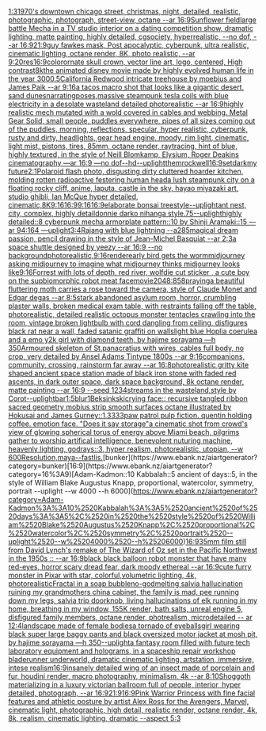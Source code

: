 [1:3](https://www.ebank.nz/aiartgenerator?category=1%3A3)[1970's downtown chicago street, christmas, night, detailed, realistic, photographic, photograph, street-view, octane --ar 16:9](https://www.ebank.nz/aiartgenerator?category=1970%27s%2520downtown%2520chicago%2520street%2C%2520christmas%2C%2520night%2C%2520detailed%2C%2520realistic%2C%2520photographic%2C%2520photograph%2C%2520street-view%2C%2520octane%2520--ar%252016%3A9)[Sunflower field](https://www.ebank.nz/aiartgenerator?category=Sunflower%2520field)[large battle Mecha in a TV studio interior on a dating competition show, dramatic lighting, matte painting, highly detailed, cgsociety, hyperrealistic, --no dof, --ar 16:9](https://www.ebank.nz/aiartgenerator?category=large%2520battle%2520Mecha%2520in%2520a%2520TV%2520studio%2520interior%2520on%2520a%2520dating%2520competition%2520show%2C%2520dramatic%2520lighting%2C%2520matte%2520painting%2C%2520highly%2520detailed%2C%2520cgsociety%2C%2520hyperrealistic%2C%2520--no%2520dof%2C%2520--ar%252016%3A9)[21:9](https://www.ebank.nz/aiartgenerator?category=21%3A9)[guy fawkes mask, Post apocalyptic, cyberpunk, ultra realistic, cinematic lighting, octane render, 8K, photo realistic,  --ar 9:20](https://www.ebank.nz/aiartgenerator?category=guy%2520fawkes%2520mask%2C%2520Post%2520apocalyptic%2C%2520cyberpunk%2C%2520ultra%2520realistic%2C%2520cinematic%2520lighting%2C%2520octane%2520render%2C%25208K%2C%2520photo%2520realistic%2C%2520%2520--ar%25209%3A20)[res](https://www.ebank.nz/aiartgenerator?category=res)[16:9](https://www.ebank.nz/aiartgenerator?category=16%3A9)[color](https://www.ebank.nz/aiartgenerator?category=color)[ornate skull crown, vector line art, logo, centered, High contrast](https://www.ebank.nz/aiartgenerator?category=ornate%2520skull%2520crown%2C%2520vector%2520line%2520art%2C%2520logo%2C%2520centered%2C%2520High%2520contrast)[8k](https://www.ebank.nz/aiartgenerator?category=8k)[the animated disney movie made by highly evolved human life in the year 3000](https://www.ebank.nz/aiartgenerator?category=the%2520animated%2520disney%2520movie%2520made%2520by%2520highly%2520evolved%2520human%2520life%2520in%2520the%2520year%25203000)[.5](https://www.ebank.nz/aiartgenerator?category=.5)[California Redwood intricate treehouse by moebius and James Paik --ar 9:16](https://www.ebank.nz/aiartgenerator?category=California%2520Redwood%2520intricate%2520treehouse%2520by%2520moebius%2520and%2520James%2520Paik%2520--ar%25209%3A16)[a tacos macro shot that looks like a gigantic desert, sand dunes](https://www.ebank.nz/aiartgenerator?category=a%2520tacos%2520macro%2520shot%2520that%2520looks%2520like%2520a%2520gigantic%2520desert%2C%2520sand%2520dunes)[narrating](https://www.ebank.nz/aiartgenerator?category=narrating)[poses,](https://www.ebank.nz/aiartgenerator?category=poses%2C)[massive steampunk tesla coils with blue electricity in a desolate wasteland detailed photorealistic --ar 16:9](https://www.ebank.nz/aiartgenerator?category=massive%2520steampunk%2520tesla%2520coils%2520with%2520blue%2520electricity%2520in%2520a%2520desolate%2520wasteland%2520detailed%2520photorealistic%2520--ar%252016%3A9)[highly realistic mech mutated with a wold covered in cables and webbing. Metal Gear Solid, small people, puddles everywhere, pipes of all sizes coming out of the puddles, morning, reflections, specular, hyper realistic, cyberpunk, rusty and dirty, headlights, gear head engine, moody, rim light, cinematic, light mist, pistons, tires, 85mm, octane render, raytracing, hint of blue, highly textured, in the style of Neill Blomkamp, Elysium, Roger Deakins cinematography —ar 16:9 —no dof](https://www.ebank.nz/aiartgenerator?category=highly%2520realistic%2520mech%2520mutated%2520with%2520a%2520wold%2520covered%2520in%2520cables%2520and%2520webbing.%2520Metal%2520Gear%2520Solid%2C%2520small%2520people%2C%2520puddles%2520everywhere%2C%2520pipes%2520of%2520all%2520sizes%2520coming%2520out%2520of%2520the%2520puddles%2C%2520morning%2C%2520reflections%2C%2520specular%2C%2520hyper%2520realistic%2C%2520cyberpunk%2C%2520rusty%2520and%2520dirty%2C%2520headlights%2C%2520gear%2520head%2520engine%2C%2520moody%2C%2520rim%2520light%2C%2520cinematic%2C%2520light%2520mist%2C%2520pistons%2C%2520tires%2C%252085mm%2C%2520octane%2520render%2C%2520raytracing%2C%2520hint%2520of%2520blue%2C%2520highly%2520textured%2C%2520in%2520the%2520style%2520of%2520Neill%2520Blomkamp%2C%2520Elysium%2C%2520Roger%2520Deakins%2520cinematography%2520%E2%80%94ar%252016%3A9%2520%E2%80%94no%2520dof)[--hd](https://www.ebank.nz/aiartgenerator?category=--hd)[--uplight](https://www.ebank.nz/aiartgenerator?category=--uplight)[them](https://www.ebank.nz/aiartgenerator?category=them)[rockwell](https://www.ebank.nz/aiartgenerator?category=rockwell)[16:9](https://www.ebank.nz/aiartgenerator?category=16%3A9)[set](https://www.ebank.nz/aiartgenerator?category=set)[dark](https://www.ebank.nz/aiartgenerator?category=dark)[my future](https://www.ebank.nz/aiartgenerator?category=my%2520future)[2:1](https://www.ebank.nz/aiartgenerator?category=2%3A1)[Polaroid flash photo, disgusting dirty cluttered hoarder kitchen, molding rotten radioactive festering human head](https://www.ebank.nz/aiartgenerator?category=Polaroid%2520flash%2520photo%2C%2520disgusting%2520dirty%2520cluttered%2520hoarder%2520kitchen%2C%2520molding%2520rotten%2520radioactive%2520festering%2520human%2520head)[a lush steampunk city on a floating rocky cliff, anime, laputa, castle in the sky, hayao miyazaki art, studio ghibli, Ian McQue hyper detailed, cinematic,](https://www.ebank.nz/aiartgenerator?category=a%2520lush%2520steampunk%2520city%2520on%2520a%2520floating%2520rocky%2520cliff%2C%2520anime%2C%2520laputa%2C%2520castle%2520in%2520the%2520sky%2C%2520hayao%2520miyazaki%2520art%2C%2520studio%2520ghibli%2C%2520Ian%2520McQue%2520hyper%2520detailed%2C%2520cinematic%2C)[8K](https://www.ebank.nz/aiartgenerator?category=8K)[9:16](https://www.ebank.nz/aiartgenerator?category=9%3A16)[16:9](https://www.ebank.nz/aiartgenerator?category=16%3A9)[9:16](https://www.ebank.nz/aiartgenerator?category=9%3A16)[16:9](https://www.ebank.nz/aiartgenerator?category=16%3A9)[elaborate bonsai tree](https://www.ebank.nz/aiartgenerator?category=elaborate%2520bonsai%2520tree)[style](https://www.ebank.nz/aiartgenerator?category=style)[--uplight](https://www.ebank.nz/aiartgenerator?category=--uplight)[ant nest, city, complex, highly detail](https://www.ebank.nz/aiartgenerator?category=ant%2520nest%2C%2520city%2C%2520complex%2C%2520highly%2520detail)[donnie darko nihanga style](https://www.ebank.nz/aiartgenerator?category=donnie%2520darko%2520nihanga%2520style)[.75](https://www.ebank.nz/aiartgenerator?category=.75)[--uplight](https://www.ebank.nz/aiartgenerator?category=--uplight)[highly detailed::8 cyberpunk mecha armorplate pattern::10 by Shinji Aramaki::15 —ar 94:164 —uplight](https://www.ebank.nz/aiartgenerator?category=highly%2520detailed%3A%3A8%2520cyberpunk%2520mecha%2520armorplate%2520pattern%3A%3A10%2520by%2520Shinji%2520Aramaki%3A%3A15%2520%E2%80%94ar%252094%3A164%2520%E2%80%94uplight)[3:4](https://www.ebank.nz/aiartgenerator?category=3%3A4)[Rajang with blue lightning --a2](https://www.ebank.nz/aiartgenerator?category=Rajang%2520with%2520blue%2520lightning%2520--a2)[85](https://www.ebank.nz/aiartgenerator?category=85)[magical dream passion, pencil drawing in the style of Jean-Michel Basquiat --ar 2:3](https://www.ebank.nz/aiartgenerator?category=magical%2520dream%2520passion%2C%2520pencil%2520drawing%2520in%2520the%2520style%2520of%2520Jean-Michel%2520Basquiat%2520--ar%25202%3A3)[a space shuttle designed by yeezy --ar 16:9 --no background](https://www.ebank.nz/aiartgenerator?category=a%2520space%2520shuttle%2520designed%2520by%2520yeezy%2520--ar%252016%3A9%2520--no%2520background)[photorealistic,](https://www.ebank.nz/aiartgenerator?category=photorealistic%2C)[9:16](https://www.ebank.nz/aiartgenerator?category=9%3A16)[render](https://www.ebank.nz/aiartgenerator?category=render)[early bird gets the worm](https://www.ebank.nz/aiartgenerator?category=early%2520bird%2520gets%2520the%2520worm)[midjourney asking midjourney to imagine what midjourney thinks midjourney looks like](https://www.ebank.nz/aiartgenerator?category=midjourney%2520asking%2520midjourney%2520to%2520imagine%2520what%2520midjourney%2520thinks%2520midjourney%2520looks%2520like)[9:16](https://www.ebank.nz/aiartgenerator?category=9%3A16)[Forrest with lots of depth, red river, wolf](https://www.ebank.nz/aiartgenerator?category=Forrest%2520with%2520lots%2520of%2520depth%2C%2520red%2520river%2C%2520wolf)[die cut sticker , a cute boy on the sup](https://www.ebank.nz/aiartgenerator?category=die%2520cut%2520sticker%2520%2C%2520a%2520cute%2520boy%2520on%2520the%2520sup)[biomorphic robot meat face](https://www.ebank.nz/aiartgenerator?category=biomorphic%2520robot%2520meat%2520face)[movie](https://www.ebank.nz/aiartgenerator?category=movie)[2048:858](https://www.ebank.nz/aiartgenerator?category=2048%3A858)[praying](https://www.ebank.nz/aiartgenerator?category=praying)[a beautiful fluttering moth carries a rose toward the camera, style of Claude Monet and Edgar degas --ar 8:5](https://www.ebank.nz/aiartgenerator?category=a%2520beautiful%2520fluttering%2520moth%2520carries%2520a%2520rose%2520toward%2520the%2520camera%2C%2520style%2520of%2520Claude%2520Monet%2520and%2520Edgar%2520degas%2520--ar%25208%3A5)[stark abandoned asylum room, horror, crumbling plaster walls,  broken medical exam table, with restraints falling off the table, photorealistic, detailed realistic octopus monster tentacles crawling into the room, vintage broken lightbulb with cord dangling from ceiling, disfigures black rat near a wall, faded satanic graffiti on walls](https://www.ebank.nz/aiartgenerator?category=stark%2520abandoned%2520asylum%2520room%2C%2520horror%2C%2520crumbling%2520plaster%2520walls%2C%2520%2520broken%2520medical%2520exam%2520table%2C%2520with%2520restraints%2520falling%2520off%2520the%2520table%2C%2520photorealistic%2C%2520detailed%2520realistic%2520octopus%2520monster%2520tentacles%2520crawling%2520into%2520the%2520room%2C%2520vintage%2520broken%2520lightbulb%2520with%2520cord%2520dangling%2520from%2520ceiling%2C%2520disfigures%2520black%2520rat%2520near%2520a%2520wall%2C%2520faded%2520satanic%2520graffiti%2520on%2520walls)[light blue Hoplia coerulea and a emo y2k girl with diamond teeth,  by hajime sorayama —h 350](https://www.ebank.nz/aiartgenerator?category=light%2520blue%2520Hoplia%2520coerulea%2520and%2520a%2520emo%2520y2k%2520girl%2520with%2520diamond%2520teeth%2C%2520%2520by%2520hajime%2520sorayama%2520%E2%80%94h%2520350)[Armoured skeleton of St.panacratius with wires,  cables full body, no crop, very detailed by Ansel Adams Tintype 1800s --ar  9:16](https://www.ebank.nz/aiartgenerator?category=Armoured%2520skeleton%2520of%2520St.panacratius%2520with%2520wires%2C%2520%2520cables%2520full%2520body%2C%2520no%2520crop%2C%2520very%2520detailed%2520by%2520Ansel%2520Adams%2520Tintype%25201800s%2520--ar%2520%25209%3A16)[companions, community, crossing, rainstorm far away --ar 16:8](https://www.ebank.nz/aiartgenerator?category=companions%2C%2520community%2C%2520crossing%2C%2520rainstorm%2520far%2520away%2520--ar%252016%3A8)[photorealistic gritty kite shaped ancient space station made of black iron stone with faded red ascents, in dark outer space, dark space background, 8k octane render, matte painting --ar 16:9 --seed 1234](https://www.ebank.nz/aiartgenerator?category=photorealistic%2520gritty%2520kite%2520shaped%2520ancient%2520space%2520station%2520made%2520of%2520black%2520iron%2520stone%2520with%2520faded%2520red%2520ascents%2C%2520in%2520dark%2520outer%2520space%2C%2520dark%2520space%2520background%2C%25208k%2520octane%2520render%2C%2520matte%2520painting%2520--ar%252016%3A9%2520--seed%25201234)[streams in the wasteland,style by Corot](https://www.ebank.nz/aiartgenerator?category=streams%2520in%2520the%2520wasteland%2Cstyle%2520by%2520Corot)[--uplight](https://www.ebank.nz/aiartgenerator?category=--uplight)[bar](https://www.ebank.nz/aiartgenerator?category=bar)[1:5](https://www.ebank.nz/aiartgenerator?category=1%3A5)[blur](https://www.ebank.nz/aiartgenerator?category=blur)[1](https://www.ebank.nz/aiartgenerator?category=1)[Beksinkski](https://www.ebank.nz/aiartgenerator?category=Beksinkski)[crying face:: recursive tangled ribbon sacred geometry mobius strip smooth surfaces octane illustrated by Hokusai and James Gurney::1.3333](https://www.ebank.nz/aiartgenerator?category=crying%2520face%3A%3A%2520recursive%2520tangled%2520ribbon%2520sacred%2520geometry%2520mobius%2520strip%2520smooth%2520surfaces%2520octane%2520illustrated%2520by%2520Hokusai%2520and%2520James%2520Gurney%3A%3A1.3333)[paw patrol pulp fiction. quentin holding coffee. emotion face. "Does it say storage"](https://www.ebank.nz/aiartgenerator?category=paw%2520patrol%2520pulp%2520fiction.%2520quentin%2520holding%2520coffee.%2520emotion%2520face.%2520%22Does%2520it%2520say%2520storage%22)[a cinematic shot from crowd's view of glowing spherical torus of energy above Miami beach, pilgrims gather to worship artifical intelligence, benevolent nuturing machine, heavenly lighting, godrays::3, hyper realism, photorealistic, utopian, --w 600](https://www.ebank.nz/aiartgenerator?category=a%2520cinematic%2520shot%2520from%2520crowd%27s%2520view%2520of%2520glowing%2520spherical%2520torus%2520of%2520energy%2520above%2520Miami%2520beach%2C%2520pilgrims%2520gather%2520to%2520worship%2520artifical%2520intelligence%2C%2520benevolent%2520nuturing%2520machine%2C%2520heavenly%2520lighting%2C%2520godrays%3A%3A3%2C%2520hyper%2520realism%2C%2520photorealistic%2C%2520utopian%2C%2520--w%2520600)[Resolution,maya](https://www.ebank.nz/aiartgenerator?category=Resolution%2Cmaya)[--fast](https://www.ebank.nz/aiartgenerator?category=--fast)[lis.](https://www.ebank.nz/aiartgenerator?category=lis.)[bunker](https://www.ebank.nz/aiartgenerator?category=bunker)[16:9](https://www.ebank.nz/aiartgenerator?category=16%3A9)[Adam-Kadmon::10 Kabbalah::5 ancient of days::5, in the style of William Blake Augustus Knapp, proportional, watercolor, symmetry, portrait --uplight --w 4000 --h 6000](https://www.ebank.nz/aiartgenerator?category=Adam-Kadmon%3A%3A10%2520Kabbalah%3A%3A5%2520ancient%2520of%2520days%3A%3A5%2C%2520in%2520the%2520style%2520of%2520William%2520Blake%2520Augustus%2520Knapp%2C%2520proportional%2C%2520watercolor%2C%2520symmetry%2C%2520portrait%2520--uplight%2520--w%25204000%2520--h%25206000)[16:9](https://www.ebank.nz/aiartgenerator?category=16%3A9)[35mm film still from David Lynch's remake of The Wizard of Oz set in the Pacific Northwest in the 1950s :: --ar 16:9](https://www.ebank.nz/aiartgenerator?category=35mm%2520film%2520still%2520from%2520David%2520Lynch%27s%2520remake%2520of%2520The%2520Wizard%2520of%2520Oz%2520set%2520in%2520the%2520Pacific%2520Northwest%2520in%2520the%25201950s%2520%3A%3A%2520--ar%252016%3A9)[black black balloon robot monster that have many red-eyes, horror scary dread fear, dark moody ethereal --ar 16:9](https://www.ebank.nz/aiartgenerator?category=black%2520black%2520balloon%2520robot%2520monster%2520that%2520have%2520many%2520red-eyes%2C%2520horror%2520scary%2520dread%2520fear%2C%2520dark%2520moody%2520ethereal%2520--ar%252016%3A9)[cute furry monster in Pixar with star, colorful,volumetric lighting, 4k, photorealistic](https://www.ebank.nz/aiartgenerator?category=cute%2520furry%2520monster%2520in%2520Pixar%2520with%2520star%2C%2520colorful%2Cvolumetric%2520lighting%2C%25204k%2C%2520photorealistic)[Fractal in a soap bubble](https://www.ebank.nz/aiartgenerator?category=Fractal%2520in%2520a%2520soap%2520bubble)[no-god](https://www.ebank.nz/aiartgenerator?category=no-god)[melting salvia hallucination ruining my grandmothers china cabinet, the family is mad, pee running down my legs, salvia trip doorknob, living hallucinations of elk running in my home, breathing in my window, 155K render, bath salts, unreal engine 5, disfigured family members, octane render, photrealism, microdetailed -- ar 12:4](https://www.ebank.nz/aiartgenerator?category=melting%2520salvia%2520hallucination%2520ruining%2520my%2520grandmothers%2520china%2520cabinet%2C%2520the%2520family%2520is%2520mad%2C%2520pee%2520running%2520down%2520my%2520legs%2C%2520salvia%2520trip%2520doorknob%2C%2520living%2520hallucinations%2520of%2520elk%2520running%2520in%2520my%2520home%2C%2520breathing%2520in%2520my%2520window%2C%2520155K%2520render%2C%2520bath%2520salts%2C%2520unreal%2520engine%25205%2C%2520disfigured%2520family%2520members%2C%2520octane%2520render%2C%2520photrealism%2C%2520microdetailed%2520--%2520ar%252012%3A4)[landscape made of female bodies](https://www.ebank.nz/aiartgenerator?category=landscape%2520made%2520of%2520female%2520bodies)[a tornado of eyeballs](https://www.ebank.nz/aiartgenerator?category=a%2520tornado%2520of%2520eyeballs)[girl wearing black super large baggy pants and black oversized motor jacket at mosh pit, by hajime sorayama —h 350](https://www.ebank.nz/aiartgenerator?category=girl%2520wearing%2520black%2520super%2520large%2520baggy%2520pants%2520and%2520black%2520oversized%2520motor%2520jacket%2520at%2520mosh%2520pit%2C%2520by%2520hajime%2520sorayama%2520%E2%80%94h%2520350)[--uplight](https://www.ebank.nz/aiartgenerator?category=--uplight)[a fantasy room filled with future tech laboratory equipment and holograms, in a spaceship repair workshop bladerunner underworld, dramatic cinematic lighting, artstation, immersive, intese realism](https://www.ebank.nz/aiartgenerator?category=a%2520fantasy%2520room%2520filled%2520with%2520future%2520tech%2520laboratory%2520equipment%2520and%2520holograms%2C%2520in%2520a%2520spaceship%2520repair%2520workshop%2520bladerunner%2520underworld%2C%2520dramatic%2520cinematic%2520lighting%2C%2520artstation%2C%2520immersive%2C%2520intese%2520realism)[16:9](https://www.ebank.nz/aiartgenerator?category=16%3A9)[insanely detailed wing of an insect  made of porcelain and fur, houdini render, macro photography,  minimalism, 4k --ar 8:10](https://www.ebank.nz/aiartgenerator?category=insanely%2520detailed%2520wing%2520of%2520an%2520insect%2520%2520made%2520of%2520porcelain%2520and%2520fur%2C%2520houdini%2520render%2C%2520macro%2520photography%2C%2520%2520minimalism%2C%25204k%2520--ar%25208%3A10)[Shoggoth materializing in a luxury victorian ballroom full of people, interior, hyper detailed, photograph, --ar 16:9](https://www.ebank.nz/aiartgenerator?category=Shoggoth%2520materializing%2520in%2520a%2520luxury%2520victorian%2520ballroom%2520full%2520of%2520people%2C%2520interior%2C%2520hyper%2520detailed%2C%2520photograph%2C%2520--ar%252016%3A9)[21:9](https://www.ebank.nz/aiartgenerator?category=21%3A9)[16:9](https://www.ebank.nz/aiartgenerator?category=16%3A9)[Pink Warrior Princess with fine facial features and athletic posture by artist Alex Ross for the Avengers, Marvel, cinematic light, photographic, high detail, realistic render, octane render, 4k, 8k, realism, cinematic lighting, dramatic --aspect 5:3](https://www.ebank.nz/aiartgenerator?category=Pink%2520Warrior%2520Princess%2520with%2520fine%2520facial%2520features%2520and%2520athletic%2520posture%2520by%2520artist%2520Alex%2520Ross%2520for%2520the%2520Avengers%2C%2520Marvel%2C%2520cinematic%2520light%2C%2520photographic%2C%2520high%2520detail%2C%2520realistic%2520render%2C%2520octane%2520render%2C%25204k%2C%25208k%2C%2520realism%2C%2520cinematic%2520lighting%2C%2520dramatic%2520--aspect%25205%3A3)